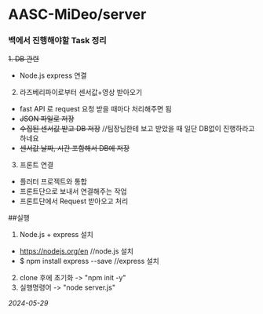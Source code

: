 # AASC-MiDeo/server


### 백에서 진행해야할 Task 정리
  ~~1. DB 관련~~
  -   Node.js express 연결

  2. 라즈베리파이로부터 센서값+영상 받아오기
  - fast API 로 request 요청 받을 때마다 처리해주면 됨
  - ~~JSON 파일로 저장~~
  - ~~수집된 센서값 받고 DB 저장~~ //팀장님한테 보고 받았을 때 일단 DB없이 진행하라고 하네요 
  - ~~센서값 날짜, 시간 포함해서 DB에 저장~~
  
  3. 프론트 연결
  - 플러터 프로젝트와 통합 
  - 프론트단으로 보내서 연결해주는 작업 
  - 프론트단에서 Request 받아오고 처리


##실행 
1. Node.js + express 설치
  - https://nodejs.org/en //node.js 설치 
  - $ npm install express --save //express 설치
2. clone 후에 초기화 -> "npm init -y"
3. 실행명령어 -> "node server.js"

*2024-05-29*
